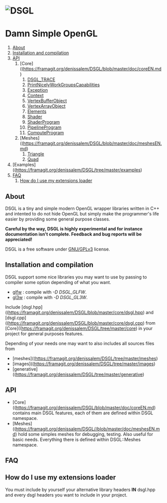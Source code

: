 # ![DSGL](https://framagit.org/denissalem/DSGL/blob/master/doc/dsglLogo.png "DSGL")

# Damn Simple OpenGL

1. [About](#about)
2. [Installation and compilation](#installation-and-compilation)
3. [API](#api)
	1. [Core]((https://framagit.org/denissalem/DSGL/blob/master/doc/coreEN.md)
		1. [DSGL_TRACE](https://github.com/DenisSalem/DSGL/blob/master/doc/coreEN.md#dsgl_trace)
		2. [PrintNicelyWorkGroupsCapabilities](https://github.com/DenisSalem/DSGL/blob/master/doc/coreEN.md#printnicelyworkgroupscapabilities)
		3. [Exception](https://github.com/DenisSalem/DSGL/blob/master/doc/coreEN.md#exception)
		4. [Context](https://github.com/DenisSalem/DSGL/blob/master/doc/coreEN.md#context)
		5. [VertexBufferObject](https://github.com/DenisSalem/DSGL/blob/master/doc/coreEN.md#vertexbufferobject)
		6. [VertexArrayObject](https://github.com/DenisSalem/DSGL/blob/master/doc/coreEN.md#vertexarrayobject)
		7. [Elements](https://github.com/DenisSalem/DSGL/blob/master/doc/coreEN.md#elements)
		8. [Shader](https://github.com/DenisSalem/DSGL/blob/master/doc/coreEN.md#shader)
		9. [ShaderProgram](https://github.com/DenisSalem/DSGL/blob/master/doc/coreEN.md#shaderprogram)
		10. [PipelineProgram](https://github.com/DenisSalem/DSGL/blob/master/doc/coreEN.md#pipelineprogram)
		11. [ComputeProgram](https://github.com/DenisSalem/DSGL/blob/master/doc/coreEN.md#computeprogram)
	2. [Meshes]((https://framagit.org/denissalem/DSGL/blob/master/doc/meshesEN.md)
		1. [Triangle](https://github.com/DenisSalem/DSGL/blob/master/doc/meshesEN.md#triangle)
		2. [Quad](https://github.com/DenisSalem/DSGL/blob/master/doc/meshesEN.md#quad)
4. [Examples]((https://framagit.org/denissalem/DSGL/tree/master/examples)
5. [FAQ](#faq)
	1. [How do I use my extensions loader](#how-do-i-use-my-extensions-loader)

## About

DSGL is a tiny and simple modern OpenGL wrapper libraries written in C++ and intented to do not hide OpenGL but simply
make the programmer's life easier by providing some general purpose classes.

__Careful by the way, DSGL is highly experimental and for instance documentation isn't complete. Feedback and bug reports will be appreciated!__

DSGL is a free software under [GNU/GPLv3](https://www.gnu.org/licenses/quick-guide-gplv3.en.html) license.

## Installation and compilation

DSGL support some nice libraries you may want to use by passing to compiler some option depending of what you want.

- [glfw](http://www.glfw.org/) : compile with *-D DSGL_GLFW*.
- [gl3w](https://github.com/skaslev/gl3w) : compile with *-D DSGL_GL3W*.


Include [dsgl.hpp]((https://framagit.org/denissalem/DSGL/blob/master/core/dsgl.hpp) and [dsgl.cpp]((https://framagit.org/denissalem/DSGL/blob/master/core/dsgl.cpp) from [Core]((https://framagit.org/denissalem/DSGL/tree/master/core) in your project for general purposes features.

Depending of your needs one may want to also includes all sources files from

- [meshes]((https://framagit.org/denissalem/DSGL/tree/master/meshes)
- [images]((https://framagit.org/denissalem/DSGL/tree/master/images)
- [generative]((https://framagit.org/denissalem/DSGL/tree/master/generative)

## API

- [Core]((https://framagit.org/denissalem/DSGL/blob/master/doc/coreEN.md) contains main DSGL features, each of them are defined within DSGL namespace.
- [Meshes]((https://framagit.org/denissalem/DSGL//blob/master/doc/meshesEN.md) hold some simples meshes for debugging, testing. Also useful for basic needs. Everything there is defined within DSGL::Meshes namespace.

## FAQ

## How do I use my extensions loader

You must include by yourself your alternative library headers __IN__ dsgl.hpp and every dsgl headers you want to include in your project.
